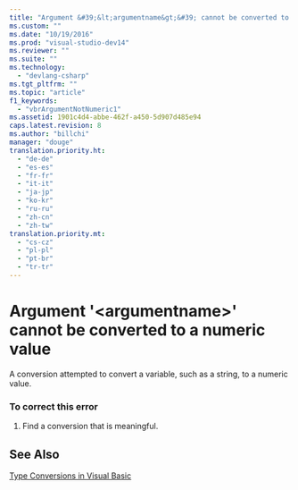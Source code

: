 ```yaml
---
title: "Argument &#39;&lt;argumentname&gt;&#39; cannot be converted to a numeric value"
ms.custom: ""
ms.date: "10/19/2016"
ms.prod: "visual-studio-dev14"
ms.reviewer: ""
ms.suite: ""
ms.technology: 
  - "devlang-csharp"
ms.tgt_pltfrm: ""
ms.topic: "article"
f1_keywords: 
  - "vbrArgumentNotNumeric1"
ms.assetid: 1901c4d4-abbe-462f-a450-5d907d485e94
caps.latest.revision: 8
ms.author: "billchi"
manager: "douge"
translation.priority.ht: 
  - "de-de"
  - "es-es"
  - "fr-fr"
  - "it-it"
  - "ja-jp"
  - "ko-kr"
  - "ru-ru"
  - "zh-cn"
  - "zh-tw"
translation.priority.mt: 
  - "cs-cz"
  - "pl-pl"
  - "pt-br"
  - "tr-tr"
---
```

# Argument &#39;&lt;argumentname&gt;&#39; cannot be converted to a numeric value
A conversion attempted to convert a variable, such as a string, to a numeric value.  
  
### To correct this error  
  
1.  Find a conversion that is meaningful.  
  
## See Also  
 [Type Conversions in Visual Basic](../Topic/Type%20Conversions%20in%20Visual%20Basic.md)